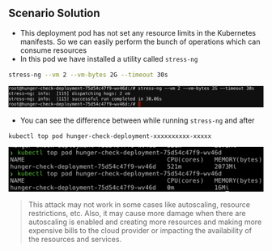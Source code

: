## Scenario Solution

* This deployment pod has not set any resource limits in the Kubernetes manifests. So we can easily perform the bunch of operations which can consume resources
* In this pod we have installed a utility called `stress-ng`

```bash
stress-ng --vm 2 --vm-bytes 2G --timeout 30s
```

![Scenario 13 stress-ng](./sc-13-2.png)

* You can see the difference between while running `stress-ng` and after

```bash
kubectl top pod hunger-check-deployment-xxxxxxxxxx-xxxxx
```

![Scenario 13 kubectl top](./sc-13-3.png)

> This attack may not work in some cases like autoscaling, resource restrictions, etc. Also, it may cause more damage when there are autoscaling is enabled and creating more resources and making more expensive bills to the cloud provider or impacting the availability of the resources and services.